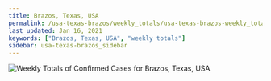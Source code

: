 ```yaml
---
title: Brazos, Texas, USA
permalink: /usa-texas-brazos/weekly_totals/usa-texas-brazos-weekly_totals.html
last_updated: Jan 16, 2021
keywords: ["Brazos, Texas, USA", "weekly totals"]
sidebar: usa-texas-brazos_sidebar
---
```


![Weekly Totals of Confirmed Cases for Brazos, Texas, USA](/covid_tracker/images/graphs/usa-texas-brazos-weekly_totals_graph.png)
